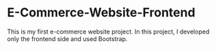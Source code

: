 # E-Commerce-Website-Frontend
This is my first e-commerce website project. In this project, I developed only the frontend side and used Bootstrap.
